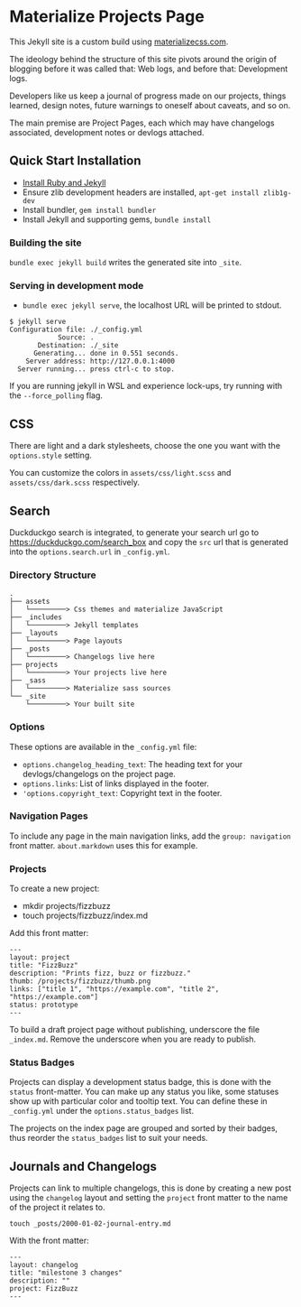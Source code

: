 # Materialize Projects Page

This Jekyll site is a custom build using [materializecss.com](https://materializecss.com).

The ideology behind the structure of this site pivots around the origin of blogging before it was called that: Web logs, and before that: Development logs.

Developers like us keep a journal of progress made on our projects, things learned, design notes, future warnings to oneself about caveats, and so on.

The main premise are Project Pages, each which may have changelogs associated, development notes or devlogs attached.

## Quick Start Installation

* [Install Ruby and Jekyll](https://jekyllrb.com/docs/)
* Ensure zlib development headers are installed, `apt-get install zlib1g-dev`
* Install bundler, `gem install bundler`
* Install Jekyll and supporting gems, `bundle install`

### Building the site

`bundle exec jekyll build` writes the generated site into `_site`.

### Serving in development mode

* `bundle exec jekyll serve`, the localhost URL will be printed to stdout.

```
$ jekyll serve
Configuration file: ./_config.yml
            Source: .
       Destination: ./_site
      Generating... done in 0.551 seconds.
    Server address: http://127.0.0.1:4000
  Server running... press ctrl-c to stop.
```

If you are running jekyll in WSL and experience lock-ups, try running with the `--force_polling` flag.

## CSS

There are light and a dark stylesheets, choose the one you want with the `options.style` setting.

You can customize the colors in `assets/css/light.scss` and `assets/css/dark.scss` respectively.

## Search

Duckduckgo search is integrated, to generate your search url go to https://duckduckgo.com/search_box and copy the `src` url that is generated into the `options.search.url` in `_config.yml`.

### Directory Structure

```
.
├── assets
│   └─────────> Css themes and materialize JavaScript
├── _includes
│   └─────────> Jekyll templates
├── _layouts
│   └─────────> Page layouts
├── _posts
│   └─────────> Changelogs live here
├── projects
│   └─────────> Your projects live here
├── _sass
│   └─────────> Materialize sass sources
└── _site
    └─────────> Your built site
```

### Options

These options are available in the `_config.yml` file:

* `options.changelog_heading_text`: The heading text for your devlogs/changelogs on the project page.
* `options.links`: List of links displayed in the footer.
* `'options.copyright_text`: Copyright text in the footer.

### Navigation Pages

To include any page in the main navigation links, add the `group: navigation` front matter. `about.markdown` uses this for example.

### Projects

To create a new project:

* mkdir projects/fizzbuzz
* touch projects/fizzbuzz/index.md

Add this front matter:

```
---
layout: project
title: "FizzBuzz"
description: "Prints fizz, buzz or fizzbuzz."
thumb: /projects/fizzbuzz/thumb.png
links: ["title 1", "https://example.com", "title 2", "https://example.com"]
status: prototype
---
```

To build a draft project page without publishing, underscore the file `_index.md`. Remove the underscore when you are ready to publish.

### Status Badges

Projects can display a development status badge, this is done with the `status` front-matter. You can make up any status you like, some statuses show up with particular color and tooltip text. You can define these in `_config.yml` under the `options.status_badges` list.

The projects on the index page are grouped and sorted by their badges, thus reorder the `status_badges` list to suit your needs.

## Journals and Changelogs

Projects can link to multiple changelogs, this is done by creating a new post using the `changelog` layout and setting the `project` front matter to the name of the project it relates to.

```
touch _posts/2000-01-02-journal-entry.md
```

With the front matter:

```
---
layout: changelog
title: "milestone 3 changes"
description: ""
project: FizzBuzz
---
```
